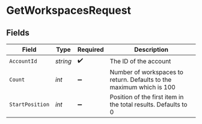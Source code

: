 # GetWorkspacesRequest


## Fields

| Field                                                                | Type                                                                 | Required                                                             | Description                                                          |
| -------------------------------------------------------------------- | -------------------------------------------------------------------- | -------------------------------------------------------------------- | -------------------------------------------------------------------- |
| `AccountId`                                                          | *string*                                                             | :heavy_check_mark:                                                   | The ID of the account                                                |
| `Count`                                                              | *int*                                                                | :heavy_minus_sign:                                                   | Number of workspaces to return. Defaults to the maximum which is 100 |
| `StartPosition`                                                      | *int*                                                                | :heavy_minus_sign:                                                   | Position of the first item in the total results. Defaults to 0       |